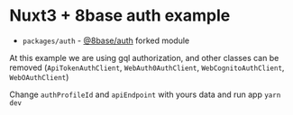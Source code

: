 # Nuxt3 + 8base auth example

- `packages/auth` - [@8base/auth](https://github.com/8base/sdk/tree/master/packages/core/auth) forked module

At this example we are using gql authorization, and other classes can be removed (`ApiTokenAuthClient`, `WebAuth0AuthClient`, `WebCognitoAuthClient`, `WebOAuthClient`)

Change `authProfileId` and `apiEndpoint` with yours data and run app `yarn dev`
